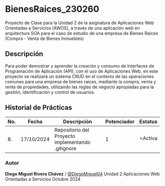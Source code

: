 # BienesRaices_230260
Proyecto de Clase para la Unidad 2 de la asignatura de Aplicaciones Web Orientadas a Servicios (AWOS), a través de una aplicación web en arquitectura SOA para el caso de estudio de una empresa de Bienes Raíces (Compra - Venta de Bienes Inmuebles)

## Descripción
Para poder demostrar y aprender la creación y consumo de Interfaces de Programación de Aplicación (API), con el uso de Aplicaciones Web, en este proyecto se realizará un sistema CRUD en el contexto de las operaciones comunes para una empresa de bienes raices, mediante la compra, venta y renta de propiedades, utilizando las reglas de negocio apropiadas para la gestión, identificación y control de usuarios. 

## Historial de Prácticas
|No.|Fecha|Descripción|Potenciador|Estatus|
|--|--|--|--|--|
|8.|17/10/2024|Repositorio del Proyecto implementando .gitignore|1|⭐Activa|

### Autor
**Diego Miguel Rivera Chávez** / [@DiegoMiguel04](https://github.com/DiegoMiguel04)
Unidad 2
Aplicaciones Web Orientadas a Servicios
Octubre 2024